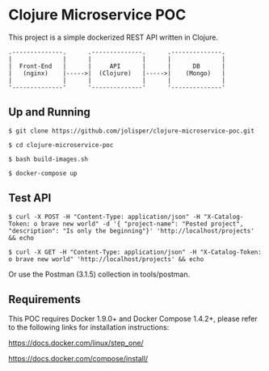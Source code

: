 # Clojure Microservice POC

This project is a simple dockerized REST API written in Clojure.

    .--------------.      .--------------.      .--------------.
    |              |      |              |      |              |
    |  Front-End   |      |     API      |      |      DB      |
    |   (nginx)    |----->|  (Clojure)   |----->|    (Mongo)   |
    |              |      |              |      |              |
    '--------------'      '--------------'      '--------------'

## Up and Running

```
$ git clone https://github.com/jolisper/clojure-microservice-poc.git
```

```
$ cd clojure-microservice-poc
```

```
$ bash build-images.sh
```

```
$ docker-compose up
```

## Test API

```
$ curl -X POST -H "Content-Type: application/json" -H "X-Catalog-Token: o brave new world" -d '{ "project-name": "Posted project", "description": "Is only the beginning"}' 'http://localhost/projects' && echo
```

```
$ curl -X GET -H "Content-Type: application/json" -H "X-Catalog-Token: o brave new world" 'http://localhost/projects' && echo
```

Or use the Postman (3.1.5) collection in tools/postman. 

## Requirements

This POC requires Docker 1.9.0+ and Docker Compose 1.4.2+, please refer to the following links for installation instructions:

https://docs.docker.com/linux/step_one/

https://docs.docker.com/compose/install/

